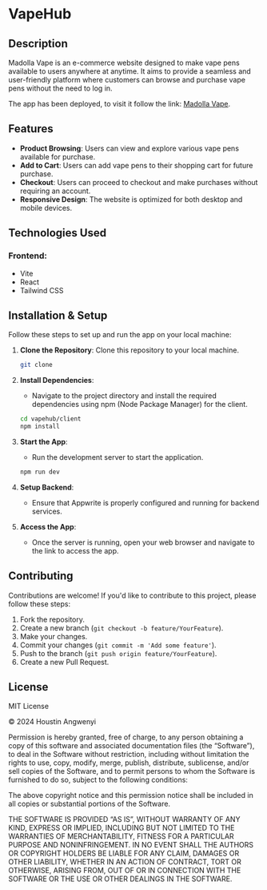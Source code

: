 # VapeHub

## Description
Madolla Vape is an e-commerce website designed to make vape pens available to users anywhere at anytime. It aims to provide a seamless and user-friendly platform where customers can browse and purchase vape pens without the need to log in.

The app has been deployed, to visit it follow the link: [Madolla Vape](https://maddolla-vape.onrender.com/).

## Features
- **Product Browsing**: Users can view and explore various vape pens available for purchase.
- **Add to Cart**: Users can add vape pens to their shopping cart for future purchase.
- **Checkout**: Users can proceed to checkout and make purchases without requiring an account.
- **Responsive Design**: The website is optimized for both desktop and mobile devices.

## Technologies Used
### Frontend:
- Vite
- React
- Tailwind CSS

<!-- ### Backend:
- Appwrite -->

## Installation & Setup
Follow these steps to set up and run the app on your local machine:

1. **Clone the Repository**: Clone this repository to your local machine.
    ```bash
    git clone
    ```

2. **Install Dependencies**:
    - Navigate to the project directory and install the required dependencies using npm (Node Package Manager) for the client.
    ```bash
    cd vapehub/client
    npm install
    ```

3. **Start the App**:
    - Run the development server to start the application.
    ```bash
    npm run dev
    ```

4. **Setup Backend**:
    - Ensure that Appwrite is properly configured and running for backend services.

5. **Access the App**:
    - Once the server is running, open your web browser and navigate to the link to access the app.

## Contributing
Contributions are welcome! If you'd like to contribute to this project, please follow these steps:

1. Fork the repository.
2. Create a new branch (`git checkout -b feature/YourFeature`).
3. Make your changes.
4. Commit your changes (`git commit -m 'Add some feature'`).
5. Push to the branch (`git push origin feature/YourFeature`).
6. Create a new Pull Request.

## License

MIT License

© 2024 Houstin Angwenyi

Permission is hereby granted, free of charge, to any person obtaining a copy of this software and associated documentation files (the “Software”), to deal in the Software without restriction, including without limitation the rights to use, copy, modify, merge, publish, distribute, sublicense, and/or sell copies of the Software, and to permit persons to whom the Software is furnished to do so, subject to the following conditions:

The above copyright notice and this permission notice shall be included in all copies or substantial portions of the Software.

THE SOFTWARE IS PROVIDED “AS IS”, WITHOUT WARRANTY OF ANY KIND, EXPRESS OR IMPLIED, INCLUDING BUT NOT LIMITED TO THE WARRANTIES OF MERCHANTABILITY, FITNESS FOR A PARTICULAR PURPOSE AND NONINFRINGEMENT. IN NO EVENT SHALL THE AUTHORS OR COPYRIGHT HOLDERS BE LIABLE FOR ANY CLAIM, DAMAGES OR OTHER LIABILITY, WHETHER IN AN ACTION OF CONTRACT, TORT OR OTHERWISE, ARISING FROM, OUT OF OR IN CONNECTION WITH THE SOFTWARE OR THE USE OR OTHER DEALINGS IN THE SOFTWARE.